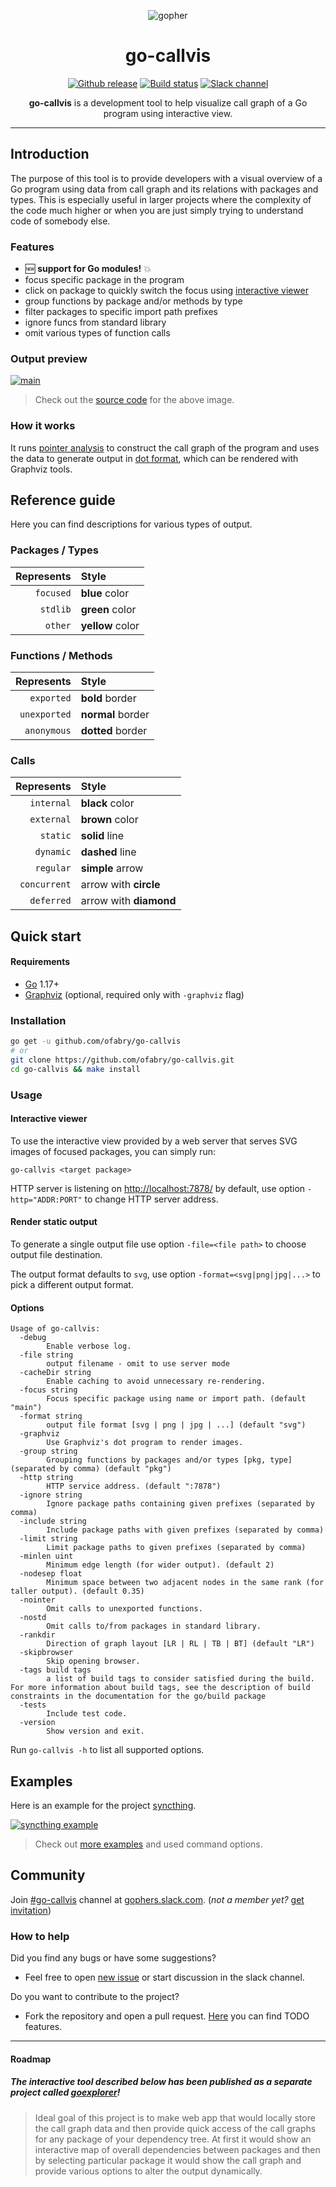 <p align="center"><img src="images/gopher.png" alt="gopher"></p>

<h1 align="center">go-callvis</h1>

<p align="center">
  <a href="https://github.com/ofabry/go-callvis/releases"><img src="https://img.shields.io/github/release/ofabry/go-callvis.svg" alt="Github release"></a>
  <a href="https://github.com/ofabry/go-callvis/actions"><img src="https://github.com/ofabry/go-callvis/actions/workflows/ci.yml/badge.svg" alt="Build status"></a>
  <a href="https://gophers.slack.com/archives/go-callvis"><img src="https://img.shields.io/badge/gophers%20slack-%23go--callvis-ff69b4.svg" alt="Slack channel"></a>
</p>

<p align="center"><b>go-callvis</b> is a development tool to help visualize call graph of a Go program using interactive view.</p>

---

## Introduction

The purpose of this tool is to provide developers with a visual overview of a Go program using data from call graph 
and its relations with packages and types. This is especially useful in larger projects where the complexity of 
the code much higher or when you are just simply trying to understand code of somebody else.

### Features

- 🆕 **support for Go modules!** :boom:
- focus specific package in the program
- click on package to quickly switch the focus using [interactive viewer](#interactive-viewer)
- group functions by package and/or methods by type
- filter packages to specific import path prefixes
- ignore funcs from standard library
- omit various types of function calls

### Output preview

[![main](images/main.png)](https://raw.githubusercontent.com/ofabry/go-callvis/master/images/main.png)

> Check out the [source code](examples/main) for the above image.

### How it works

It runs [pointer analysis](https://godoc.org/golang.org/x/tools/go/pointer) to construct the call graph of the program and 
uses the data to generate output in [dot format](http://www.graphviz.org/content/dot-language), which can be rendered with Graphviz tools.

## Reference guide

Here you can find descriptions for various types of output.

### Packages / Types

|Represents  | Style|
|----------: | :-------------|
|`focused`   | **blue** color|
|`stdlib`    | **green** color|
|`other`     | **yellow** color|

### Functions / Methods

|Represents   | Style|
|-----------: | :--------------|
|`exported`   | **bold** border|
|`unexported` | **normal** border|
|`anonymous`  | **dotted** border|

### Calls

|Represents   | Style|
|-----------: | :-------------|
|`internal`   | **black** color|
|`external`   | **brown** color|
|`static`     | **solid** line|
|`dynamic`    | **dashed** line|
|`regular`    | **simple** arrow|
|`concurrent` | arrow with **circle**|
|`deferred`   | arrow with **diamond**|

## Quick start

#### Requirements

- [Go](https://golang.org/dl/) 1.17+
- [Graphviz](http://www.graphviz.org/download/) (optional, required only with `-graphviz` flag)

### Installation

```sh
go get -u github.com/ofabry/go-callvis
# or
git clone https://github.com/ofabry/go-callvis.git
cd go-callvis && make install
```

### Usage

#### Interactive viewer

To use the interactive view provided by a web server that serves SVG images of focused packages, you can simply run:

`go-callvis <target package>` 

HTTP server is listening on [http://localhost:7878/](http://localhost:7878/) by default, use option `-http="ADDR:PORT"` to change HTTP server address.

#### Render static output

To generate a single output file use option `-file=<file path>` to choose output file destination.

The output format defaults to `svg`, use option `-format=<svg|png|jpg|...>` to pick a different output format.

#### Options

```
Usage of go-callvis:
  -debug
    	Enable verbose log.
  -file string
    	output filename - omit to use server mode
  -cacheDir string
    	Enable caching to avoid unnecessary re-rendering.
  -focus string
    	Focus specific package using name or import path. (default "main")
  -format string
    	output file format [svg | png | jpg | ...] (default "svg")
  -graphviz
    	Use Graphviz's dot program to render images.
  -group string
    	Grouping functions by packages and/or types [pkg, type] (separated by comma) (default "pkg")
  -http string
    	HTTP service address. (default ":7878")
  -ignore string
    	Ignore package paths containing given prefixes (separated by comma)
  -include string
    	Include package paths with given prefixes (separated by comma)
  -limit string
    	Limit package paths to given prefixes (separated by comma)
  -minlen uint
    	Minimum edge length (for wider output). (default 2)
  -nodesep float
    	Minimum space between two adjacent nodes in the same rank (for taller output). (default 0.35)
  -nointer
    	Omit calls to unexported functions.
  -nostd
    	Omit calls to/from packages in standard library.
  -rankdir
        Direction of graph layout [LR | RL | TB | BT] (default "LR")
  -skipbrowser
    	Skip opening browser.
  -tags build tags
    	a list of build tags to consider satisfied during the build. For more information about build tags, see the description of build constraints in the documentation for the go/build package
  -tests
    	Include test code.
  -version
    	Show version and exit.
```

Run `go-callvis -h` to list all supported options.

## Examples

Here is an example for the project [syncthing](https://github.com/syncthing/syncthing).

[![syncthing example](images/syncthing.png)](https://raw.githubusercontent.com/ofabry/go-callvis/master/images/syncthing.png)

> Check out [more examples](examples) and used command options.

## Community

Join [#go-callvis](https://gophers.slack.com/archives/go-callvis) channel at [gophers.slack.com](http://gophers.slack.com). (*not a member yet?* [get invitation](https://gophersinvite.herokuapp.com))

### How to help

Did you find any bugs or have some suggestions?
- Feel free to open [new issue](https://github.com/ofabry/go-callvis/issues/new) or start discussion in the slack channel.

Do you want to contribute to the project?
- Fork the repository and open a pull request. [Here](https://github.com/ofabry/go-callvis/projects/1) you can find TODO features.

---

#### Roadmap

##### The *interactive tool* described below has been published as a *separate project* called [goexplorer](https://github.com/ofabry/goexplorer)!

> Ideal goal of this project is to make web app that would locally store the call graph data and then provide quick access of the call graphs for any package of your dependency tree. At first it would show an interactive map of overall dependencies between packages and then by selecting particular package it would show the call graph and provide various options to alter the output dynamically.
